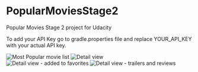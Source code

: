 # PopularMoviesStage2
Popular Movies Stage 2 project for Udacity

To add your API Key go to gradle.properties file and replace YOUR_API_KEY with your actual API key.

![Most Popular movie list](http://www.billcombsdevelopment.com/img/popularmovies1.png)
![Detail view](http://www.billcombsdevelopment.com/img/popularmovies2.png)
<br />
![Detail view - added to favorites](http://www.billcombsdevelopment.com/img/popularmovies3.png)
![Detail view - trailers and reviews](http://www.billcombsdevelopment.com/img/popularmovies4.png)
